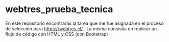 # webtres_prueba_tecnica
En este repositorio encontrarás la tarea que me fue asignada en el proceso de selección para https://webtres.cl/ . La misma consistía en replicar un flujo de código con HTML y CSS (con Bootstrap)
